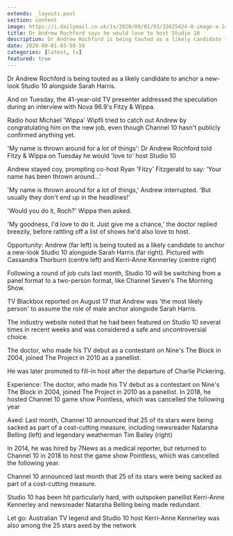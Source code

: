 ```yaml
---
extends: _layouts.post
section: content
image: https://i.dailymail.co.uk/1s/2020/09/01/03/32625424-0-image-a-14_1598927256391.jpg 
title: Dr Andrew Rochford says he would love to host Studio 10 
description: Dr Andrew Rochford is being touted as a likely candidate to anchor a new-look Studio 10 alongside Sarah Harris. 
date: 2020-09-01-03-59-59 
categories: [latest, tv] 
featured: true 
--- 
```

Dr Andrew Rochford is being touted as a likely candidate to anchor a new-look Studio 10 alongside Sarah Harris.

And on Tuesday, the 41-year-old TV presenter addressed the speculation during an interview with Nova 96.9's Fitzy & Wippa.

Radio host Michael 'Wippa' Wipfli tried to catch out Andrew by congratulating him on the new job, even though Channel 10 hasn't publicly confirmed anything yet. 

'My name is thrown around for a lot of things': Dr Andrew Rochford told Fitzy & Wippa on Tuesday he would 'love to' host Studio 10

Andrew stayed coy, prompting co-host Ryan 'Fitzy' Fitzgerald to say: 'Your name has been thrown around...' 

'My name is thrown around for a lot of things,' Andrew interrupted. 'But usually they don't end up in the headlines!'

'Would you do it, Roch?' Wippa then asked. 

'My goodness, I'd love to do it. Just give me a chance,' the doctor replied breezily, before rattling off a list of shows he'd also love to host.

Opportunity: Andrew (far left) is being touted as a likely candidate to anchor a new-look Studio 10 alongside Sarah Harris (far right). Pictured with Cassandra Thorburn (centre left) and Kerri-Anne Kennerley (centre right)

Following a round of job cuts last month, Studio 10 will be switching from a panel format to a two-person format, like Channel Seven's The Morning Show.

TV Blackbox reported on August 17 that Andrew was 'the most likely person' to assume the role of male anchor alongside Sarah Harris.

The industry website noted that he had been featured on Studio 10 several times in recent weeks and was considered a safe and uncontroversial choice.

The doctor, who made his TV debut as a contestant on Nine's The Block in 2004, joined The Project in 2010 as a panellist. 

He was later promoted to fill-in host after the departure of Charlie Pickering.

Experience: The doctor, who made his TV debut as a contestant on Nine's The Block in 2004, joined The Project in 2010 as a panellist. In 2018, he hosted Channel 10 game show Pointless, which was cancelled the following year

Axed: Last month, Channel 10 announced that 25 of its stars were being sacked as part of a cost-cutting measure, including newsreader Natarsha Belling (left) and legendary weatherman Tim Bailey (right)

In 2014, he was hired by 7News as a medical reporter, but returned to Channel 10 in 2018 to host the game show Pointless, which was cancelled the following year. 

Channel 10 announced last month that 25 of its stars were being sacked as part of a cost-cutting measure.

Studio 10 has been hit particularly hard, with outspoken panellist Kerri-Anne Kennerley and newsreader Natarsha Belling being made redundant.

Let go: Australian TV legend and Studio 10 host Kerri-Anne Kennerley was also among the 25 stars axed by the network 

